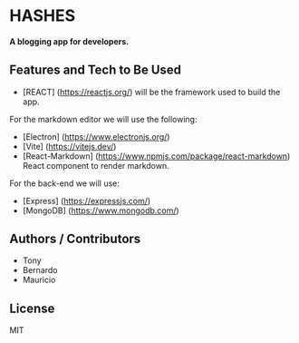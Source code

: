 # HASHES
#### A blogging app for developers.

## Features and Tech to Be Used

- [REACT] (https://reactjs.org/) will be the framework used to build the app.
 
 For the markdown editor we will use the following:
- [Electron] (https://www.electronjs.org/)
- [Vite] (https://vitejs.dev/)
- [React-Markdown] (https://www.npmjs.com/package/react-markdown) React component to render markdown.

For the back-end we will use:
- [Express] (https://expressjs.com/)
- [MongoDB] (https://www.mongodb.com/)

## Authors / Contributors

* Tony 
* Bernardo
* Mauricio

## License

MIT
